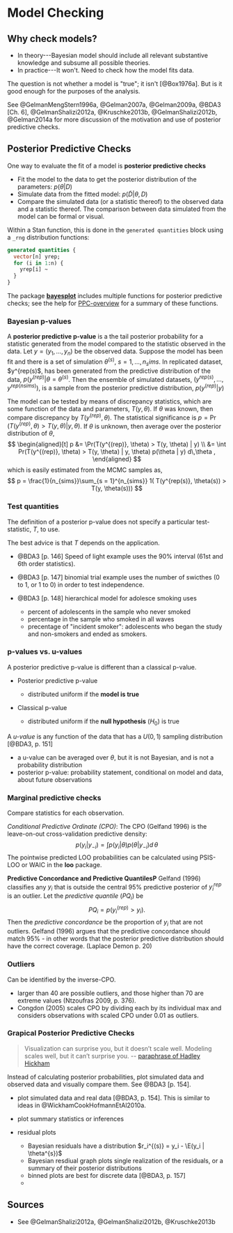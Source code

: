 
# Model Checking

## Why check models? 

- In theory---Bayesian model should include all relevant substantive knowledge and subsume all possible theories.
- In practice---It won't. Need to check how the model fits data.

The question is not whether a model is "true"; it isn't [@Box1976a].
But is it good enough for the purposes of the analysis.

See @GelmanMengStern1996a, @Gelman2007a, @Gelman2009a, @BDA3 [Ch. 6], @GelmanShalizi2012a, @Kruschke2013b, @GelmanShalizi2012b, @Gelman2014a
for more discussion of the motivation and use of posterior predictive checks.


## Posterior Predictive Checks

One way to evaluate the fit of a model is **posterior predictive checks**

- Fit the model to the data to get the posterior distribution of the parameters: $p(\theta | D)$
- Simulate data from the fitted model: $p(\tilde{D} | \theta, D)$
- Compare the simulated data (or a statistic thereof) to the observed data and a statistic thereof. The comparison between data simulated from the model can be formal or visual.

Within a Stan function, this is done in the `generated quantities` block using a `_rng` distribution functions:
```stan
generated quantities {
  vector[n] yrep;
  for (i in 1:n) {
    yrep[i] ~ 
  }
}
```
The package **[bayesplot](https://cran.r-project.org/package=bayesplot)** includes multiple functions for posterior predictive checks; see the help for [PPC-overview](https://www.rdocumentation.org/packages/bayesplot//topics/PPC-overview) for a summary of these functions.

### Bayesian p-values

A **posterior predictive p-value** is a the tail posterior probability for a statistic generated from the model compared to the statistic observed in the data.
Let $y = (y_1, \dots, y_n)$ be the observed data.
Suppose the model has been fit and there is a set of simulation $\theta^(s)$, $s = 1, \dots, n_sims$.
In  replicated dataset, $y^{rep(s)$, has been generated from the predictive distribution
of the data, $p(y^{(rep)} | \theta = \theta^{(s)}$.
Then the ensemble of simulated datasets, $(y^{rep(s)}, \dots, y^{rep(nsims)})$, is a sample from the posterior predictive
distribution, $p(y^{(rep)} | y)$

The model can be tested by means of discrepancy statistics, which are some function of the data and parameters, $T(y, \theta)$.
If $\theta$ was known, then compare discrepancy by $T(y^{(rep)}, \theta)$.
The statistical significance is $p = \Pr(T(y^{(rep)}, \theta) > T(y, \theta) | y, \theta)$.
If $\theta$ is unknown, then average over the posterior distribution of $\theta$,
$$
\begin{aligned}[t]
p &= \Pr(T(y^{(rep)}, \theta) > T(y, \theta) | y) \\
&= \int Pr(T(y^{(rep)}, \theta) > T(y, \theta) | y, \theta) p(\theta | y) d\,\theta ,
\end{aligned}
$$
which is easily estimated from the MCMC samples as,
$$
p = \frac{1}{n_{sims}}\sum_{s = 1}^{n_{sims}} 1( T(y^{rep(s)}, \theta(s)) > T(y, \theta(s)))
$$


### Test quantities

The definition of a posterior p-value does not specify a particular test-statistic, $T$, to use.

The best advice is that $T$ depends on the application.

- @BDA3 [p. 146] Speed of light example uses the 90% interval (61st and 6th order statistics).
- @BDA3 [p. 147] binomial trial example uses the number of swicthes (0 to 1, or 1 to 0) in order to test independence.
- @BDA3 [p. 148] hierarchical model for adolesce smoking uses 

    - percent of adolescents in the sample who never smoked
    - percentage in the sample who smoked in all waves
    - precentage of "incident smoker": adolescents who began the study and non-smokers and ended as smokers.

### p-values vs. u-values

A posterior predictive p-value is different than a classical p-value.

- Posterior predictive p-value

    - distributed uniform if the **model is true**

- Classical p-value

    - distributed uniform if the **null hypothesis** ($H_0$) is true
    
A *u-value* is any function of the data that has a $U(0, 1)$ sampling distribution [@BDA3, p. 151]

- a u-value can be averaged over $\theta$, but it is not Bayesian, and is not a probability distribution
- posterior p-value: probability statement, conditional on model and data, about future observations

### Marginal predictive checks

Compare statistics for each observation.

*Conditional Predictive Ordinate (CPO)*: 
The CPO (Gelfand 1996) is the leave-on-out cross-validation predictive density:
$$
p(y_i | y_{-i}) = \int p(y_i | \theta) p(\theta | y_{-i}) d\,\theta
$$
The pointwise predicted LOO probabilities can be calculated using PSIS-LOO or WAIC in the **loo** package.

<!-- The sum of the logged CPOs can be an estimator of the log marginal likelihood and is called the log pseudo marginal likelihood. The ratio of PsMLs can be used as a surrogate for a Bayes Factor (pseudo Bayes Factor) (LaplaceDemon p. 20) -->

**Predictive Concordance and Predictive QuantilesP** Gelfand (1996) classifies any $y_i$ that is outside the central 95% predictive posterior of $y^{rep}_i$ is an outlier.
Let the *predictive quantile* ($PQ_i$) be
$$
PQ_i = p(y_i^{(rep)} > y_i) .
$$
Then the *predictive concordance* be the proportion of $y_i$ that are not outliers. Gelfand (1996) argues that the predictive concordance should match 95% - in other words that the posterior predictive distribution should have the correct coverage. (Laplace Demon p. 20)


### Outliers

Can be identified by the inverse-CPO. 

- larger than 40 are possible outliers, and those higher than 70 are extreme values (Ntzoufras 2009, p. 376).
- Congdon (2005) scales CPO by dividing each by its individual max and considers observations with scaled CPO under 0.01 as outliers.


### Grapical Posterior Predictive Checks

> Visualization can surprise you, but it doesn’t scale well. Modeling scales well, but it can’t surprise you. -- [paraphrase of Hadley Hickham](https://www.johndcook.com/blog/2013/02/07/visualization-modeling-and-surprises/)

Instead of calculating posterior probabilities, plot simulated data and observed data and visually compare them. See @BDA3 [p. 154].

- plot simulated data and real data [@BDA3, p. 154]. This is similar to ideas in @WickhamCookHofmannEtAl2010a.
- plot summary statistics or inferences
- residual plots

    - Bayesian residuals have a distribution $r_i^{(s)} = y_i - \E(y_i | \theta^{s})$
    - Bayesian resdiual graph plots single realization of the residuals, or a summary of their posterior distributions
    - binned plots are best for discrete data [@BDA3, p. 157]
    - 



<!--
## Average Predictive Comparisons

From @GelmanHill [Ch 21.4]
Let $u$ be the input of interest, and $v$ be all other inputs, so that $x = (u, v)$.
$$
b_u(u^{(lo)}, u^{(hi)}, v, \theta) = \frac{E(y | u^{(hi)}, v, \theta) - E(y | u^{(lo)}, v, \theta)}{u^{(hi)} - u^{(lo)}}
$$
the the average predictive difference per unit change in $u$ is,
$$
B_{u}(u^{(lo)}, u^{(hi)}) = \frac{1}{n} \sum_{i = 1}^n b_u(u^{(lo)}, u^{(hi)}, v_i, \theta) .
$$
This can be adjusted to use observed (weighted) differences of $u$ for each point.
See the Gelman paper on it.
-->

## Sources

- See @GelmanShalizi2012a, @GelmanShalizi2012b, @Kruschke2013b
